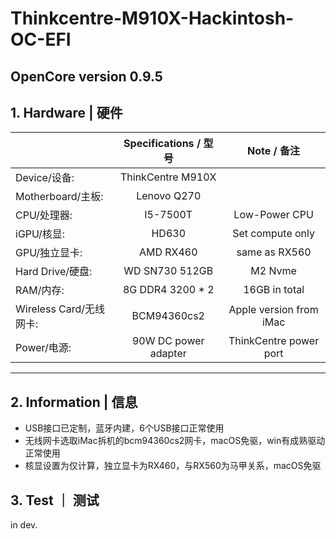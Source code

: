 # Thinkcentre-M910X-Hackintosh-OC-EFI
## OpenCore version 0.9.5


## 1. Hardware | 硬件

|                     | Specifications / 型号               | Note / 备注 |
| ------------------- |:---------------------------------:|:---------:|
| Device/设备:     | ThinkCentre M910X                 |    |
| Motherboard/主板:     | Lenovo Q270                 |    |
| CPU/处理器:            | I5-7500T                          | Low-Power CPU   |
| iGPU/核显:            | HD630                          | Set compute only   |
| GPU/独立显卡:            | AMD RX460                          | same as RX560   |
| Hard Drive/硬盘:      | WD SN730 512GB          |  M2 Nvme         | 
| RAM/内存:             | 8G DDR4 3200 * 2        |  16GB in total         |
| Wireless Card/无线网卡: | BCM94360cs2                   | Apple version from iMac     |
| Power/电源:           | 90W DC power adapter |  ThinkCentre power port         |

---

## 2. Information | 信息
* USB接口已定制，蓝牙内建，6个USB接口正常使用
* 无线网卡选取iMac拆机的bcm94360cs2网卡，macOS免驱，win有成熟驱动正常使用
* 核显设置为仅计算，独立显卡为RX460，与RX560为马甲关系，macOS免驱

## 3. Test ｜ 测试
in dev.
